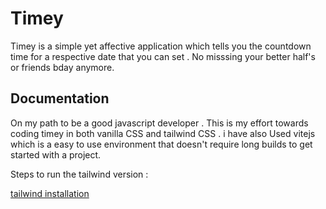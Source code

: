 
# Timey

Timey is a simple yet affective application which tells you the countdown time for a respective date that you can set 
. No misssing your better half's or friends bday anymore.


## Documentation

On my path to be a good javascript developer . This is my effort towards coding timey in both vanilla CSS and tailwind CSS . i have also Used vitejs which is a easy to use environment that doesn't require long builds to get started with a project.

Steps to run the tailwind version :

[tailwind installation](https://tailwindcss.com/docs/installation)

